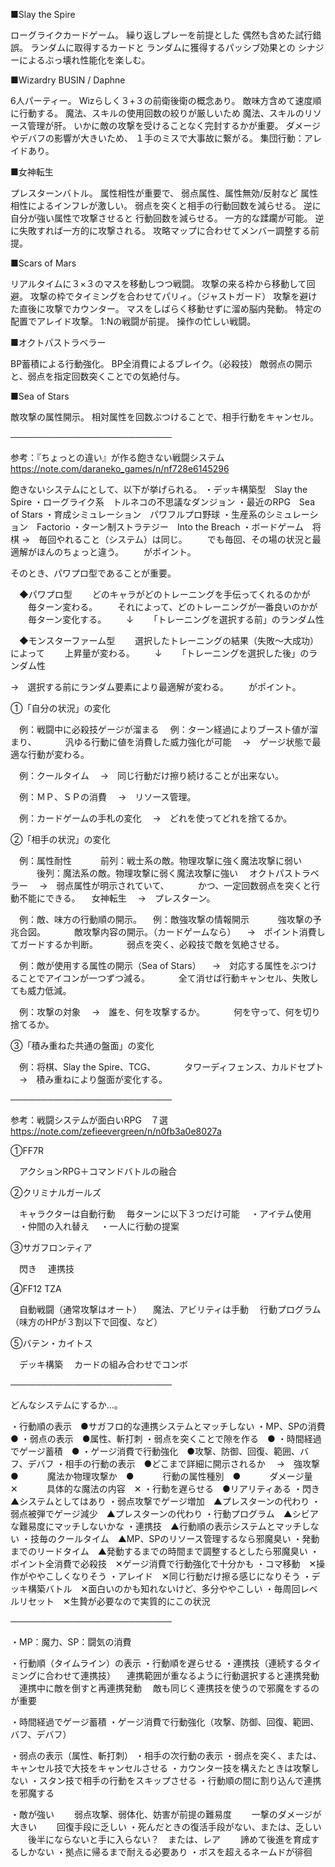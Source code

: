■Slay the Spire

ローグライクカードゲーム。
繰り返しプレーを前提とした
偶然も含めた試行錯誤。
ランダムに取得するカードと
ランダムに獲得するパッシブ効果との
シナジーによるぶっ壊れ性能化を楽しむ。

■Wizardry BUSIN / Daphne

6人パーティー。
Wizらしく３+３の前衛後衛の概念あり。
敵味方含めて速度順に行動する。
魔法、スキルの使用回数の絞りが厳しいため
魔法、スキルのリソース管理が肝。
いかに敵の攻撃を受けることなく完封するかが重要。
ダメージやデバフの影響が大きいため、
１手のミスで大事故に繋がる。
集団行動：アレイドあり。

■女神転生

プレスターンバトル。
属性相性が重要で、
弱点属性、属性無効/反射など
属性相性によるインフレが激しい。
弱点を突くと相手の行動回数を減らせる。
逆に自分が強い属性で攻撃させると
行動回数を減らせる。
一方的な蹂躙が可能。
逆に失敗すれば一方的に攻撃される。
攻略マップに合わせてメンバー調整する前提。

■Scars of Mars

リアルタイムに３×３のマスを移動しつつ戦闘。
攻撃の来る枠から移動して回避。
攻撃の枠でタイミングを合わせてパリィ。（ジャストガード）
攻撃を避けた直後に攻撃でカウンター。
マスをしばらく移動せずに溜め脳内発動。
特定の配置でアレイド攻撃。
1:Nの戦闘が前提。
操作の忙しい戦闘。

■オクトパストラベラー

BP蓄積による行動強化。
BP全消費によるブレイク。（必殺技）
敵弱点の開示と、弱点を指定回数突くことでの気絶付与。

■Sea of Stars

敵攻撃の属性開示。
相対属性を回数ぶつけることで、相手行動をキャンセル。

──────────────────────────

参考：『ちょっとの違い』が作る飽きない戦闘システム
https://note.com/daraneko_games/n/nf728e6145296

飽きないシステムにとして、以下が挙げられる。
・デッキ構築型　Slay the Spire
・ローグライク系　トルネコの不思議なダンジョン
・最近のRPG　Sea of Stars
・育成シミュレーション　パワフルプロ野球
・生産系のシミュレーション　Factorio
・ターン制ストラテジー　Into the Breach
・ボードゲーム　将棋
→　毎回やれること（システム）は同じ。
　　でも毎回、その場の状況と最適解がほんのちょっと違う。
　　がポイント。

そのとき、パワプロ型であることが重要。

　◆パワプロ型
　　どのキャラがどのトレーニングを手伝ってくれるのかが
　　毎ターン変わる。
　　それによって、どのトレーニングが一番良いのかが
　　毎ターン変化する。
　　↓
　　「トレーニングを選択する前」のランダム性

　◆モンスターファーム型
　　選択したトレーニングの結果（失敗～大成功）によって
　　上昇量が変わる。
　　↓
　　「トレーニングを選択した後」のランダム性

→　選択する前にランダム要素により最適解が変わる。
　　がポイント。

①「自分の状況」の変化

　例：戦闘中に必殺技ゲージが溜まる
　例：ターン経過によりブースト値が溜まり、
　　　汎ゆる行動に値を消費した威力強化が可能
　→　ゲージ状態で最適な行動が変わる。

　例：クールタイム
　→　同じ行動だけ擦り続けることが出来ない。

　例：ＭＰ、ＳＰの消費
　→　リソース管理。

　例：カードゲームの手札の変化
　→　どれを使ってどれを捨てるか。

②「相手の状況」の変化

　例：属性耐性
　　　前列：戦士系の敵。物理攻撃に強く魔法攻撃に弱い
　　　後列：魔法系の敵。物理攻撃に弱く魔法攻撃に強い
　オクトパストラベラー
　→　弱点属性が明示されていて、
　　　かつ、一定回数弱点を突くと行動不能にできる。
　女神転生
　→　プレスターン。

　例：敵、味方の行動順の開示。
　例：敵強攻撃の情報開示
　　　強攻撃の予兆合図。
　　　敵攻撃内容の開示。（カードゲームなら）
　→　ポイント消費してガードするか判断。
　　　弱点を突く、必殺技で敵を気絶させる。

　例：敵が使用する属性の開示（Sea of Stars）
　→　対応する属性をぶつけることでアイコンが一つずつ減る。
　　　全て消せば行動キャンセル、失敗しても威力低減。

　例：攻撃の対象
　→　誰を、何を攻撃するか。
　　　何を守って、何を切り捨てるか。

③「積み重ねた共通の盤面」の変化

　例：将棋、Slay the Spire、TCG、
　　　タワーディフェンス、カルドセプト
　→　積み重ねにより盤面が変化する。

──────────────────────────

参考：戦闘システムが面白いRPG　７選
https://note.com/zefieevergreen/n/n0fb3a0e8027a

①FF7R

　アクションRPG＋コマンドバトルの融合

②クリミナルガールズ

　キャラクターは自動行動
　毎ターンに以下３つだけ可能
　・アイテム使用
　・仲間の入れ替え
　・一人に行動の提案

③サガフロンティア

　閃き
　連携技

④FF12 TZA

　自動戦闘（通常攻撃はオート）
　魔法、アビリティは手動
　行動プログラム（味方のHPが３割以下で回復、など）

⑤バテン・カイトス

　デッキ構築
　カードの組み合わせでコンボ


──────────────────────────

どんなシステムにするか…。

・行動順の表示　●サガフロ的な連携システムとマッチしない
・MP、SPの消費　●
・弱点の表示　●属性、斬打刺
・弱点を突くことで隙を作る　●
・時間経過でゲージ蓄積　●
・ゲージ消費で行動強化　●攻撃、防御、回復、範囲、バフ、デバフ
・相手の行動の表示　●どこまで詳細に開示されるか
　→　強攻撃　●
　　　魔法か物理攻撃か　●
　　　行動の属性種別　●
　　　ダメージ量　✕
　　　具体的な魔法の内容　✕
・行動を遅らせる　●リアリティある
・閃き　▲システムとしてはあり
・弱点攻撃でゲージ増加　▲プレスターンの代わり
・弱点被弾でゲージ減少　▲プレスターンの代わり
・行動プログラム　▲シビアな難易度にマッチしないかな
・連携技　▲行動順の表示システムとマッチしない
・技毎のクールタイム　▲MP、SPのリソース管理するなら邪魔臭い
・発動までのリードタイム　▲発動するまでの時間まで調整するとしたら邪魔臭い
・ポイント全消費で必殺技　✕ゲージ消費で行動強化で十分かも
・コマ移動　✕操作がややこしくなりそう
・アレイド　✕同じ行動だけ擦る感じになりそう
・デッキ構築バトル　✕面白いのかも知れないけど、多分ややこしい
・毎周回レベルリセット　✕生贄が必要なので実質的にこの状況

──────────────────────────

・MP：魔力、SP：闘気の消費

・行動順（タイムライン）の表示
・行動順を遅らせる
・連携技（連続するタイミングに合わせて連携技）
　連携範囲が重なるように行動選択すると連携発動
　連携中に敵を倒すと再連携発動
　敵も同じく連携技を使うので邪魔をするのが重要

・時間経過でゲージ蓄積
・ゲージ消費で行動強化（攻撃、防御、回復、範囲、バフ、デバフ）

・弱点の表示（属性、斬打刺）
・相手の次行動の表示
・弱点を突く、または、キャンセル技で大技をキャンセルさせる
・カウンター技を構えたときは攻撃しない
・スタン技で相手の行動をスキップさせる
・行動順の間に割り込んで連携を邪魔する

・敵が強い
　　弱点攻撃、弱体化、妨害が前提の難易度
　　一撃のダメージが大きい
　　回復手段に乏しい
・死んだときの復活手段がない、または、乏しい
　　後半にならないと手に入らない？　または、レア
　　諦めて後進を育成するしかない
・拠点に帰るまで耐える必要あり
・ボスを超えるネームドが徘徊

